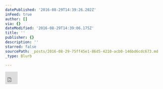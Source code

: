 ```yaml
---
datePublished: '2016-08-29T14:39:26.202Z'
inFeed: true
author: []
via: {}
dateModified: '2016-08-29T14:39:06.175Z'
title: ''
publisher: {}
description: ''
starred: false
sourcePath: _posts/2016-08-29-75ff45e1-86d5-4210-acb0-146bd6cdc673.md
_type: Blurb

---
```

<iframe class='button' frameborder='0' border='0' scrolling='no' allowtransparency='true' height='40' width='40' src='https://button.ello.co/button?color=black&username=davethompson-ca&size=large'></iframe>